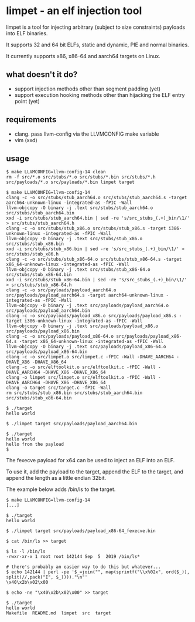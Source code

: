 # limpet - an elf injection tool

limpet is a tool for injecting arbitrary (subject to size constraints) payloads into ELF binaries.

It supports 32 and 64 bit ELFs, static and dynamic, PIE and normal binaries.

It currently supports x86, x86-64 and aarch64 targets on Linux.

## what doesn't it do?

- support injection methods other than segment padding (yet)
- support execution hooking methods other than hijacking the ELF entry point (yet)

## requirements

- clang. pass llvm-config via the LLVMCONFIG make variable
- vim (xxd)

## usage

```
$ make LLVMCONFIG=llvm-config-14 clean
rm -f src/*.o src/stubs/*.o src/stubs/*.bin src/stubs/*.h src/payloads/*.o src/payloads/*.bin limpet target

$ make LLVMCONFIG=llvm-config-14
clang -c -o src/stubs/stub_aarch64.o src/stubs/stub_aarch64.s -target aarch64-unknown-linux -integrated-as -fPIC -Wall
llvm-objcopy -O binary -j .text src/stubs/stub_aarch64.o src/stubs/stub_aarch64.bin
xxd -i src/stubs/stub_aarch64.bin | sed -re 's/src_stubs_(.+)_bin/\1/' > src/stubs/stub_aarch64.h
clang -c -o src/stubs/stub_x86.o src/stubs/stub_x86.s -target i386-unknown-linux -integrated-as -fPIC -Wall
llvm-objcopy -O binary -j .text src/stubs/stub_x86.o src/stubs/stub_x86.bin
xxd -i src/stubs/stub_x86.bin | sed -re 's/src_stubs_(.+)_bin/\1/' > src/stubs/stub_x86.h
clang -c -o src/stubs/stub_x86-64.o src/stubs/stub_x86-64.s -target x86_64-unknown-linux -integrated-as -fPIC -Wall
llvm-objcopy -O binary -j .text src/stubs/stub_x86-64.o src/stubs/stub_x86-64.bin
xxd -i src/stubs/stub_x86-64.bin | sed -re 's/src_stubs_(.+)_bin/\1/' > src/stubs/stub_x86-64.h
clang -c -o src/payloads/payload_aarch64.o src/payloads/payload_aarch64.s -target aarch64-unknown-linux -integrated-as -fPIC -Wall
llvm-objcopy -O binary -j .text src/payloads/payload_aarch64.o src/payloads/payload_aarch64.bin
clang -c -o src/payloads/payload_x86.o src/payloads/payload_x86.s -target i386-unknown-linux -integrated-as -fPIC -Wall
llvm-objcopy -O binary -j .text src/payloads/payload_x86.o src/payloads/payload_x86.bin
clang -c -o src/payloads/payload_x86-64.o src/payloads/payload_x86-64.s -target x86_64-unknown-linux -integrated-as -fPIC -Wall
llvm-objcopy -O binary -j .text src/payloads/payload_x86-64.o src/payloads/payload_x86-64.bin
clang -c -o src/limpet.o src/limpet.c -fPIC -Wall -DHAVE_AARCH64 -DHAVE_X86 -DHAVE_X86_64
clang -c -o src/elftoolkit.o src/elftoolkit.c -fPIC -Wall -DHAVE_AARCH64 -DHAVE_X86 -DHAVE_X86_64
clang -o limpet src/limpet.o src/elftoolkit.o -fPIC -Wall -DHAVE_AARCH64 -DHAVE_X86 -DHAVE_X86_64
clang -o target src/target.c -fPIC -Wall
rm src/stubs/stub_x86.bin src/stubs/stub_aarch64.bin src/stubs/stub_x86-64.bin

$ ./target
hello world

$ ./limpet target src/payloads/payload_aarch64.bin

$ ./target
hello world
hello from the payload
$
```

The fexecve payload for x64 can be used to inject an ELF into an ELF.

To use it, add the payload to the target, append the ELF to the target, and append the length as a little endian 32bit.

The example below adds /bin/ls to the target.

```
$ make LLVMCONFIG=llvm-config-14
[...]

$ ./target
hello world

$ ./limpet target src/payloads/payload_x86-64_fexecve.bin

$ cat /bin/ls >> target

$ ls -l /bin/ls
-rwxr-xr-x 1 root root 142144 Sep  5  2019 /bin/ls*

# there's probably an easier way to do this but whatever...
$ echo 142144 | perl -pe '$_=join("", map(sprintf("\\x%02x", ord($_)), split(//,pack("I", $_))))."\n"'
\x40\x2b\x02\x00

$ echo -ne "\x40\x2b\x02\x00" >> target

$ ./target
hello world
Makefile  README.md  limpet  src  target
```
